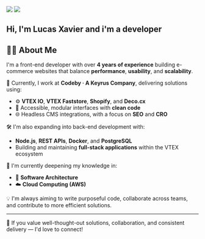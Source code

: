<a href = "mailto:lsxavier.00@gmail.com"><img src="https://img.shields.io/badge/-Gmail-%23333?style=for-the-badge&logo=gmail&logoColor=white" target="_blank"></a>
  <a href="https://www.linkedin.com/in/olucasxavier/" target="_blank"><img src="https://img.shields.io/badge/-LinkedIn-%230077B5?style=for-the-badge&logo=linkedin&logoColor=white" target="_blank"></a> 
 

## Hi, I'm Lucas Xavier and i'm a developer


## 👨‍💻 About Me

I'm a front-end developer with over **4 years of experience** building e-commerce websites that balance **performance**, **usability**, and **scalability**.

🚀 Currently, I work at **Codeby · A Keyrus Company**, delivering solutions using:

- ⚙️ **VTEX IO**, **VTEX Faststore**, **Shopify**, and **Deco.cx**
- 🧱 Accessible, modular interfaces with **clean code**
- 🌐 Headless CMS integrations, with a focus on **SEO** and **CRO**

🛠️ I'm also expanding into back-end development with:

- **Node.js**, **REST APIs**, **Docker**, and **PostgreSQL**
- Building and maintaining **full-stack applications** within the VTEX ecosystem

🎯 I'm currently deepening my knowledge in:

- 🧠 **Software Architecture**
- ☁️ **Cloud Computing (AWS)**

💡 I'm always aiming to write purposeful code, collaborate across teams, and contribute to more efficient solutions.

---

🤝 If you value well-thought-out solutions, collaboration, and consistent delivery — I'd love to connect!



